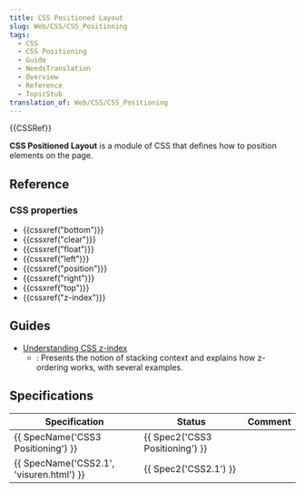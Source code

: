 ```yaml
---
title: CSS Positioned Layout
slug: Web/CSS/CSS_Positioning
tags:
  - CSS
  - CSS Positioning
  - Guide
  - NeedsTranslation
  - Overview
  - Reference
  - TopicStub
translation_of: Web/CSS/CSS_Positioning
---
```

{{CSSRef}}

**CSS Positioned Layout** is a module of CSS that defines how to position elements on the page.

## Reference

### CSS properties

- {{cssxref("bottom")}}
- {{cssxref("clear")}}
- {{cssxref("float")}}
- {{cssxref("left")}}
- {{cssxref("position")}}
- {{cssxref("right")}}
- {{cssxref("top")}}
- {{cssxref("z-index")}}

## Guides

- [Understanding CSS z-index](/de/docs/Web/CSS/CSS_Positioning/Understanding_z_index)
  - : Presents the notion of stacking context and explains how z-ordering works, with several examples.

## Specifications

| Specification                                        | Status                                   | Comment |
| ---------------------------------------------------- | ---------------------------------------- | ------- |
| {{ SpecName('CSS3 Positioning') }}         | {{ Spec2('CSS3 Positioning') }} |         |
| {{ SpecName('CSS2.1', 'visuren.html') }} | {{ Spec2('CSS2.1') }}             |         |

